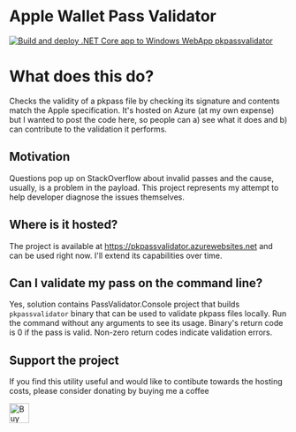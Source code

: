 # Apple Wallet Pass Validator

[![Build and deploy .NET Core app to Windows WebApp pkpassvalidator](https://github.com/tomasmcguinness/pkpassvalidator/actions/workflows/pkpassvalidator.yml/badge.svg)](https://github.com/tomasmcguinness/pkpassvalidator/actions/workflows/pkpassvalidator.yml)

# What does this do?
Checks the validity of a pkpass file by checking its signature and contents match the Apple specification. It's hosted on Azure (at my own expense) but I wanted to post the code here, so people can a) see what it does and b) can contribute to the validation it performs.

## Motivation
Questions pop up on StackOverflow about invalid passes and the cause, usually, is a problem in the payload. This project represents my attempt to help developer diagnose the issues themselves. 

## Where is it hosted?
The project is available at https://pkpassvalidator.azurewebsites.net and can be used right now. I'll extend its capabilities over time.

## Can I validate my pass on the command line?

Yes, solution contains PassValidator.Console project that builds `pkpassvalidator` binary that can be used to validate pkpass files locally. Run the command without any arguments to see its usage. Binary's return code is 0 if the pass is valid. Non-zero return codes indicate validation errors.

## Support the project
If you find this utility useful and would like to contibute towards the hosting costs, please consider donating by buying me a coffee

<a href='https://ko-fi.com/G2G11TQK5' target='_blank'><img height='36' style='border:0px;height:36px;' src='https://cdn.ko-fi.com/cdn/kofi2.png?v=3' border='0' alt='Buy Me a Coffee at ko-fi.com' /></a>


